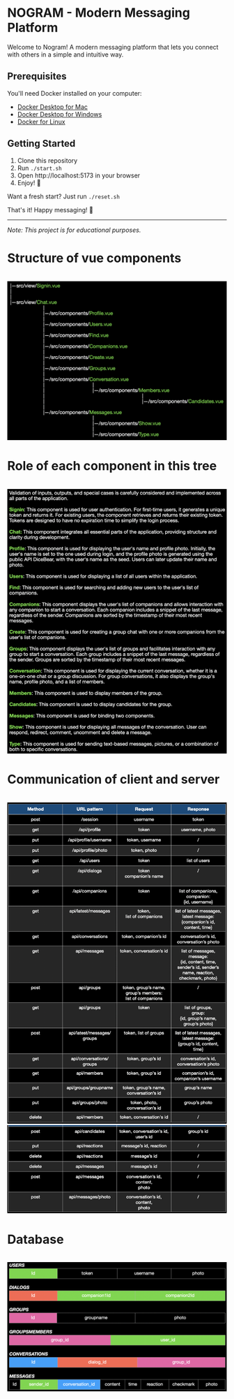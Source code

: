 # NOGRAM - Modern Messaging Platform

Welcome to Nogram! A modern messaging platform that lets you connect with others in a simple and intuitive way.

## Prerequisites

You'll need Docker installed on your computer:

- [Docker Desktop for Mac](https://www.docker.com/products/docker-desktop/)
- [Docker Desktop for Windows](https://www.docker.com/products/docker-desktop/)
- [Docker for Linux](https://docs.docker.com/desktop/install/linux-install/)

## Getting Started

1. Clone this repository
2. Run `./start.sh`
3. Open http://localhost:5173 in your browser
4. Enjoy! 🎉

Want a fresh start? Just run `./reset.sh`

That's it! Happy messaging! 💬

---

*Note: This project is for educational purposes.*

<h1>Structure of vue components</h1><br>
<img src="./public/Structure.png"><br>
<h1>Role of each component in this tree</h1><br>
<img src="./public/explanations.png"><br>
<h1>Communication of client and server</h1><br>
<img src="./public/backendstart.png"><br>
<img src="./public/backendend.png"><br>
<h1>Database</h1><br>
<img src="./public/DB.png"><br>
